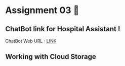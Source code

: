 
# Assignment 03 🎯

## ChatBot link for Hospital Assistant !

ChatBot Web URL : [LINK](https://web-chat.global.assistant.watson.appdomain.cloud/preview.html?backgroundImageURL=https%3A%2F%2Feu-gb.assistant.watson.cloud.ibm.com%2Fpublic%2Fimages%2Fupx-2607efc7-375b-465c-9e61-399a0f694519%3A%3A19d9aaec-d13a-4a4f-b427-df1bebf0daf1&integrationID=66576f0c-5408-4edc-803b-d9de1f553e8b&region=eu-gb&serviceInstanceID=2607efc7-375b-465c-9e61-399a0f694519)

## Working with Cloud Storage
